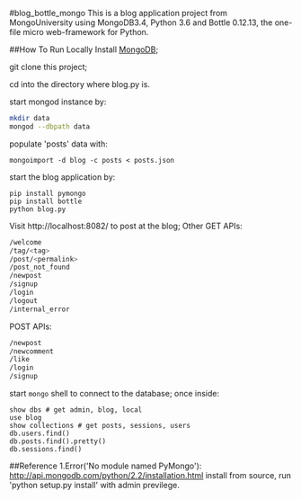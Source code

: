 #blog_bottle_mongo
This is a blog application project from MongoUniversity using MongoDB3.4, Python 3.6 and Bottle 0.12.13, the one-file micro web-framework for Python.

##How To Run Locally
Install [MongoDB](https://www.mongodb.com/download-center#community);

git clone this project;

cd into the directory where blog.py is.

start mongod instance by:
```sh
mkdir data
mongod --dbpath data
```

populate 'posts' data with:
```
mongoimport -d blog -c posts < posts.json
```

start the blog application by:
```
pip install pymongo
pip install bottle
python blog.py
```
Visit http://localhost:8082/ to post at the blog;
Other GET APIs:
```sh
/welcome
/tag/<tag>
/post/<permalink>
/post_not_found
/newpost
/signup
/login
/logout
/internal_error
```
POST APIs:
```sh
/newpost
/newcomment
/like
/login
/signup
```

start `mongo` shell to connect to the database; once inside:
```
show dbs # get admin, blog, local
use blog
show collections # get posts, sessions, users
db.users.find()
db.posts.find().pretty()
db.sessions.find()
```
##Reference
1.Error('No module named PyMongo'): http://api.mongodb.com/python/2.2/installation.html install from source, run 'python setup.py install' with admin previlege.